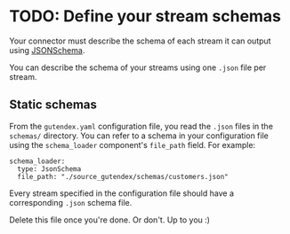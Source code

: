 # TODO: Define your stream schemas

Your connector must describe the schema of each stream it can output using [JSONSchema](https://json-schema.org).

You can describe the schema of your streams using one `.json` file per stream.

## Static schemas

From the `gutendex.yaml` configuration file, you read the `.json` files in the `schemas/` directory. You can refer to a schema in your configuration file using the `schema_loader` component's `file_path` field. For example:

```
schema_loader:
  type: JsonSchema
  file_path: "./source_gutendex/schemas/customers.json"
```

Every stream specified in the configuration file should have a corresponding `.json` schema file.

Delete this file once you're done. Or don't. Up to you :)

